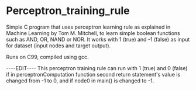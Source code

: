 # Perceptron_training_rule
Simple C program that uses perceptron learning rule as explained in Machine Learning by Tom M. Mitchell,
to learn simple boolean functions such as AND, OR, NAND or NOR.
It works with 1 (true) and -1 (false) as input for dataset (input nodes and target output).

Runs on C99, compiled using gcc.


----EDIT----
This perceptron training rule can run with 1 (true) and 0 (false) if in perceptronComputation function second
return statement's value is changed from -1 to 0, and if node0 in main() is changed to -1.
